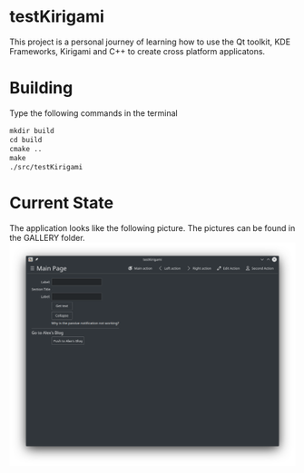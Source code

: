 # testKirigami
This project is a personal journey of learning how to use the Qt toolkit, KDE Frameworks, Kirigami and C++ to create cross platform applicatons.



# Building
Type the following commands in the terminal
```
mkdir build
cd build
cmake ..
make
./src/testKirigami
```



# Current State
The application looks like the following picture. The pictures can be found in the GALLERY folder.
![MainPage](GALLERY/MainPage.png)
